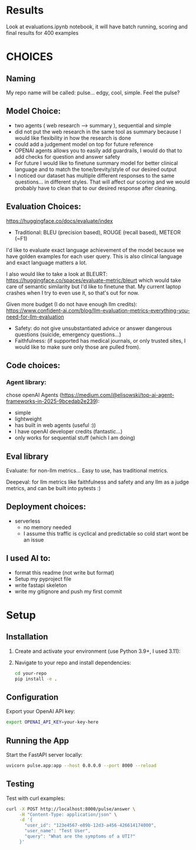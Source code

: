 
# Results 
Look at evaluations.ipynb notebook, it will have batch running, scoring and final results for 400 examples 

# CHOICES

## Naming 
My repo name will be called: 
pulse... edgy, cool, simple. Feel the pulse? 

## Model Choice:
- two agents ( web research --> summary ), sequential and simple 
- did not put the web research in the same tool as summary because I would like flexibility in how the research is done 
- could add a judgement model on top for future reference 
- OPENAI agents allows you to easily add guardrails, I would do that to add checks for question and answer safety
- For future I would like to finetune summary model for better clinical language and to match the tone/brevity/style of our desired output 
- I noticed our dataset has multiple different responses to the same questions... in different styles. That will affect our scoring and we would probably have to clean that to our desired response after cleaning.

## Evaluation Choices:
https://huggingface.co/docs/evaluate/index
- Traditional: BLEU (precision based), ROUGE (recall based), METEOR (~F1)

I'd like to evaluate exact language achievement of the model because we have golden examples for each user query. 
This is also clinical language and exact language matters a lot. 

I also would like to take a look at BLEURT:
https://huggingface.co/spaces/evaluate-metric/bleurt
which would take care of semantic similarity but I'd like to finetune that. 
My current laptop crashes when I try to even use it, so that's out for now. 

Given more budget (I do not have enough llm credits):
https://www.confident-ai.com/blog/llm-evaluation-metrics-everything-you-need-for-llm-evaluation
- Safety: do not give unsubstantiated advice or answer dangerous questions (suicide, emergency questions...) 
- Faithfulness: (if supported has medical journals, or only trusted sites, I would like to make sure only those are pulled from).

## Code choices:

### Agent library: 
chose openAI Agents (https://medium.com/@elisowski/top-ai-agent-frameworks-in-2025-9bcedab2e239): 
- simple
- lightweight 
- has built in web agents (useful :))
- I have openAI developer credits (fantastic...)
- only works for sequential stuff (which I am doing)

## Eval library 
Evaluate: for non-llm metrics... Easy to use, has traditional metrics. 

Deepeval: for llm metrics like faithfulness and safety and any llm as a judge metrics, and can be built into pytests :) 

## Deployment choices: 
- serverless 
  - no memory needed
  - I assume this traffic is cyclical and predictable so cold start wont be an issue

## I used AI to: 
- format this readme (not write but format)
- Setup my pyproject file 
- write fastapi skeleton
- write my gitignore and push my first commit 

# Setup 

## Installation
1. Create and activate your environment (use Python 3.9+, I used 3.11):

2. Navigate to your repo and install dependencies:
   ```bash
   cd your-repo
   pip install -e .
   ```

## Configuration
Export your OpenAI API key:
```bash
export OPENAI_API_KEY=your-key-here
```

## Running the App
Start the FastAPI server locally:
```bash
uvicorn pulse.app:app --host 0.0.0.0 --port 8000 --reload
```

## Testing
Test with curl examples:
```bash
curl -X POST http://localhost:8000/pulse/answer \
     -H "Content-Type: application/json" \
     -d '{
       "user_id": "123e4567-e89b-12d3-a456-426614174000",
       "user_name": "Test User",
       "query": "What are the symptoms of a UTI?"
     }'
``` 
